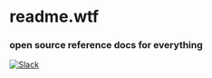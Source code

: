 # readme.wtf
### open source reference docs for everything

[![Slack](https://rauchg-slackin-mehsthumbb.now.sh/badge.svg)](https://slack.readme.wtf)
